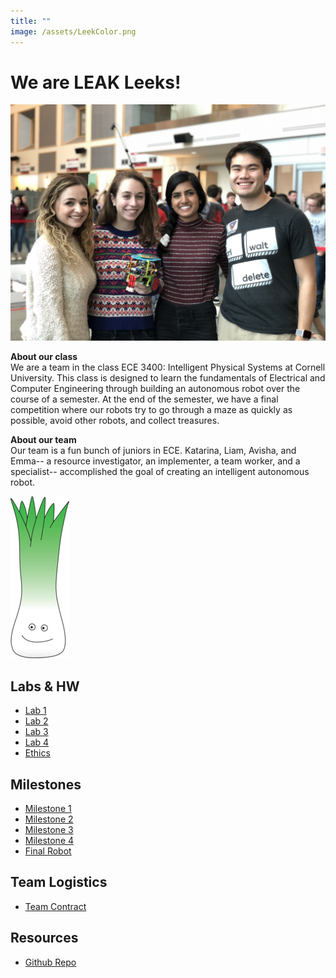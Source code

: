 ```yaml
---
title: ""
image: /assets/LeekColor.png
---
```


# We are LEAK Leeks!
![alt text](/leak_team_photo.jpg)

**About our class**   
We are a team in the class ECE 3400: Intelligent Physical Systems at Cornell University. This class is designed to learn the fundamentals of Electrical and Computer Engineering through building an autonomous robot over the course of a semester. At the end of the semester, we have a final competition where our robots try to go through a maze as quickly as possible, avoid other robots, and collect treasures.  

**About our team**   
Our team is a fun bunch of juniors in ECE. Katarina, Liam, Avisha, and Emma-- a resource investigator, an implementer, a team worker, and a specialist-- accomplished the goal of creating an intelligent autonomous robot.

 ![it's a leek](/assets/resizeLeek2.png)

## Labs & HW
- [ Lab 1 ](/labs/lab1)
- [ Lab 2 ](/labs/lab2)
- [ Lab 3 ](/labs/lab3)
- [ Lab 4 ](/labs/lab4)
- [ Ethics ](/hw/ethics)

## Milestones
- [ Milestone 1 ](/milestones/milestone1)
- [ Milestone 2 ](/milestones/milestone2)
- [ Milestone 3 ](/milestones/milestone3)
- [ Milestone 4 ](/milestones/milestone4)
- [ Final Robot ](/milestones/final)

## Team Logistics
- [ Team Contract ](https://docs.google.com/document/d/1Y-GYF5YOMuBmr2MSC1m23GcGJKfIQShC1cP6epcuzao/view)


## Resources
- [ Github Repo ](https://github.com/liampatterson/FA18-ECE3400)
